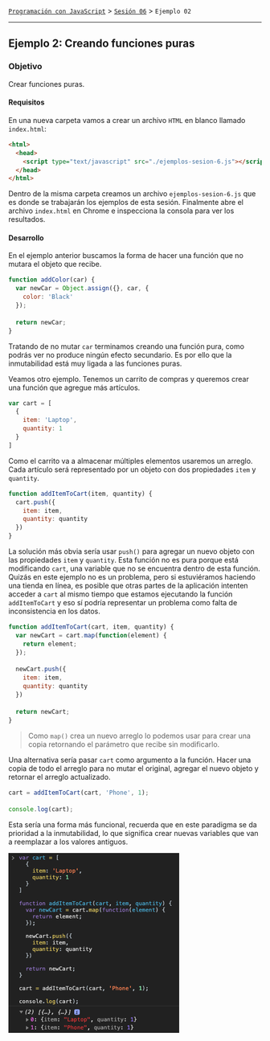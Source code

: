 [`Programación con JavaScript`](../../Readme.md) > [`Sesión 06`](../Readme.md) > `Ejemplo 02`

---

## Ejemplo 2: Creando funciones puras

### Objetivo

Crear funciones puras.

#### Requisitos

En una nueva carpeta vamos a crear un archivo `HTML` en blanco llamado `index.html`:

```html
<html>
  <head>
    <script type="text/javascript" src="./ejemplos-sesion-6.js"></script>
  </head>
</html>
```

Dentro de la misma carpeta creamos un archivo `ejemplos-sesion-6.js` que es donde se trabajarán los ejemplos de esta sesión. Finalmente abre el archivo `index.html` en Chrome e inspecciona la consola para ver los resultados.


#### Desarrollo

En el ejemplo anterior buscamos la forma de hacer una función que no mutara el objeto que recibe.

```javascript
function addColor(car) {
  var newCar = Object.assign({}, car, {
    color: 'Black'
  });

  return newCar;
}
```

Tratando de no mutar `car` terminamos creando una función pura, como podrás ver no produce ningún efecto secundario. Es por ello que la inmutabilidad está muy ligada a las funciones puras.

Veamos otro ejemplo. Tenemos un carrito de compras y queremos crear una función que agregue más artículos.

```javascript
var cart = [
  {
    item: 'Laptop',
    quantity: 1
  }
]
```

Como el carrito va a almacenar múltiples elementos usaremos un arreglo. Cada artículo será representado por un objeto con dos propiedades `item` y `quantity`.

```javascript
function addItemToCart(item, quantity) {
  cart.push({
    item: item,
    quantity: quantity
  })
}
```

La solución más obvia sería usar `push()` para agregar un nuevo objeto con las propiedades `item` y `quantity`. Esta función no es pura porque está modificando  `cart`, una variable que no se encuentra dentro de esta función. Quizás en este ejemplo no es un problema, pero si estuviéramos haciendo una tienda en línea, es posible que otras partes de la aplicación intenten acceder a `cart` al mismo tiempo que estamos ejecutando la función `addItemToCart` y eso sí podría representar un problema como falta de inconsistencia en los datos.

```javascript
function addItemToCart(cart, item, quantity) {
  var newCart = cart.map(function(element) {
    return element;
  });

  newCart.push({
    item: item,
    quantity: quantity
  })

  return newCart;
}
```
> Como `map()` crea un nuevo arreglo lo podemos usar para crear una copia retornando el parámetro que recibe sin modificarlo.

Una alternativa sería pasar `cart` como argumento a la función. Hacer una copia de todo el arreglo para no mutar el original, agregar el nuevo objeto y retornar el arreglo actualizado.

```javascript
cart = addItemToCart(cart, 'Phone', 1);

console.log(cart);
```

Esta sería una forma más funcional, recuerda que en este paradigma se da prioridad a la inmutabilidad, lo que significa crear nuevas variables que van a reemplazar a los valores antiguos.

![Pure Function](./assets/pure-function.png)
